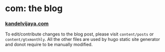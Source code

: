 # com: the blog

### [kandelvijaya.com](http://www.kanelvijaya.com)

To edit/contribute changes to the blog post, please visit `content/posts` or `content/gtxmonthly`.
All the other files are used by hugo static site generator and donot require to be manually modified.

